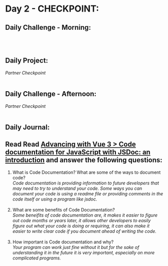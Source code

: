 # Day 2 - CHECKPOINT:

## Daily Challenge - Morning:

[]()
<br> <br>

## Daily Project:

_Partner Checkpoint_
<br> <br>

## Daily Challenge - Afternoon:

_Partner Checkpoint_
<br> <br>

## Daily Journal:

## Read Read [Advancing with Vue 3 > Code documentation for JavaScript with JSDoc: an introduction](https://codeworksacademy.com/fs-student-guide/resources/wk7/02-JSDocs/) and answer the following questions:

1. What is Code Documentation? What are some of the ways to document code? <br>
   _Code documentation is providing information to future developers that may need to try to understand your code. Some ways you can document your code is using a readme file or providing comments in the code itself or using a program like jsdoc._ <br>
   <br>
2. What are some benefits of Code Documentation?<br>
   _Some beneifits of code documentation are, it makes it easier to figure out code months or years later, it allows other developers to easily figure out what your code is doing or requiring, it can also make it easier to write clear code if you document ahead of writing the code._ <br>
   <br>
3. How important is Code documentation and why? <br>
   _Your program can work just fine without it but for the sake of understanding it in the future it is very important, especially on more complicated programs._ <br>
